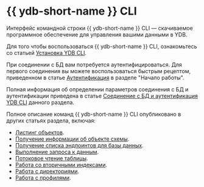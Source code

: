 # {{ ydb-short-name }} CLI

Интерфейс командной строки {{ ydb-short-name }} CLI — скачиваемое программное обеспечение для управления вашими данными в YDB.

Для того чтобы воспользоваться {{ ydb-short-name }} CLI, ознакомьтесь со статьей [Установка YDB CLI](../install.md).

При соединении с БД вам потребуется аутентифицироваться. Для первого соединения вы можете воспользоваться быстрым рецептом, приведенном в статье [Аутентификация](../../../getting_started/auth.md) в разделе "Начало работы". 

Полная информация об определении параметров соединения с БД и аутентификации приведена в статье [Соединение с БД и аутентификация YDB CLI](../connect.md) данного раздела.

Полное описание команд {{ ydb-short-name }} CLI опубликовано в других статьях раздела, включая:

* [Листинг объектов](../commands/scheme-ls.md).
* [Получение информации об объекте схемы](../commands/scheme-describe.md).
* [Получение списка эндпоинтов для базы данных](../commands/discovery-list.md).
* [Выполнение запроса к данным](../commands/query.md).
* [Потоковое чтение таблицы](../commands/readtable.md).
* [Работа со вторичными индексами](../commands/operations-index.md).
* [Работа с директориями](../commands/scheme-mkdir.md).
* [Работа с профилями](../profile/index.md).
